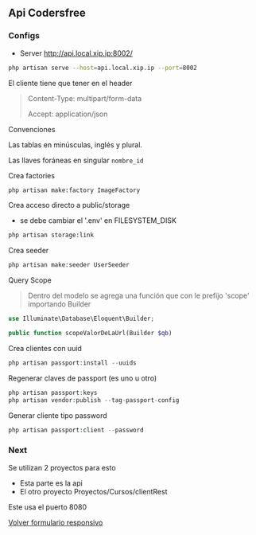 ## Api Codersfree

### Configs

* Server http://api.local.xip.ip:8002/

```bash
php artisan serve --host=api.local.xip.ip --port=8002
```

El cliente tiene que tener en el header
> Content-Type: multipart/form-data
>
> Accept: application/json

Convenciones

Las tablas en minúsculas, inglés y plural.

Las llaves foráneas en singular `nombre_id`

Crea factories

```bash
php artisan make:factory ImageFactory
```

Crea acceso directo a public/storage

- se debe cambiar el '.env' en FILESYSTEM_DISK

```bash
php artisan storage:link
```

Crea seeder

```bash
php artisan make:seeder UserSeeder
```

Query Scope

> Dentro del modelo se agrega una función que con le prefijo 'scope' importando Builder

```php
use Illuminate\Database\Eloquent\Builder;

public function scopeValorDeLaUrl(Builder $qb)
```

Crea clientes con uuid
```php
php artisan passport:install --uuids
```
Regenerar claves de passport (es uno u otro)
```php
php artisan passport:keys
php artisan vendor:publish --tag-passport-config
```

Generar cliente tipo password
```php
php artisan passport:client --password
```

### Next

Se utilizan 2 proyectos para esto

* Esta parte es la api
* El otro proyecto Proyectos/Cursos/clientRest

Este usa el puerto 8080

[Volver formulario responsivo](https://codersfree.com/courses-status/aprende-a-crear-una-api-restful-con-laravel/volver-formulario-responsivo)

